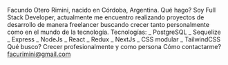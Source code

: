 Facundo Otero Rimini, nacido en Córdoba, Argentina. 
Qué hago? Soy Full Stack Developer, actualmente me encuentro realizando proyectos de desarrollo de manera freelancer buscando crecer tanto personalmente como en el mundo de la tecnología. 
Tecnologías: 
_ PostgreSQL 
_ Sequelize
_ Express
_ NodeJs
_ React
_ Redux
_ NextJs
_ CSS modular
_ TailwindCSS
Qué busco? Crecer profesionalmente y como persona
Cómo contactarme? facurimini@gmail.com
